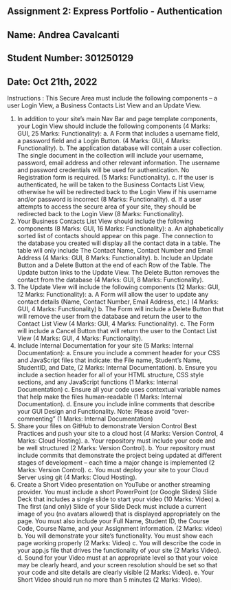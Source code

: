 ## Assignment 2: Express Portfolio - Authentication

## Name: Andrea Cavalcanti
## Student Number: 301250129
## Date: Oct 21th, 2022


Instructions :
This Secure Area must include the following components – a user Login View, a Business Contacts List View and an Update View.
1. In addition to your site’s main Nav Bar and page template components, your Login View should include the following components (4 Marks: GUI, 25 Marks: Functionality):
    a. A Form that includes a username field, a password field and a Login Button. (4 Marks: GUI, 4 Marks: Functionality).
    b. The application database will contain a user collection. The single document in the collection will include your username, password, email address and other relevant information. The username and password credentials will be used for authentication. No Registration form is required. (5 Marks: Functionality).
    c. If the user is authenticated, he will be taken to the Business Contacts List View, otherwise he will be redirected back to the Login View if his username and/or password is incorrect (8 Marks: Functionality).
    d. If a user attempts to access the secure area of your site, they should be redirected back to the Login View (8 Marks: Functionality).
2. Your Business Contacts List View should include the following components (8 Marks: GUI, 16 Marks: Functionality):
    a. An alphabetically sorted list of contacts should appear on this page. The connection to the database you created will display all the contact data in a table. The table will only include The Contact Name, Contact Number and Email Address (4 Marks: GUI, 8 Marks: Functionality).
    b. Include an Update Button and a Delete Button at the end of each Row of the Table. The Update button links to the Update View. The Delete Button removes the contact from the database (4 Marks: GUI, 8 Marks: Functionality).
3. The Update View will include the following components (12 Marks: GUI, 12 Marks: Functionality):
    a. A Form will allow the user to update any contact details (Name, Contact Number, Email Address, etc.) (4 Marks: GUI, 4 Marks: Functionality)
    b. The Form will include a Delete Button that will remove the user from the database and return the user to the Contact List View (4 Marks: GUI, 4 Marks: Functionality).
    c. The Form will include a Cancel Button that will return the user to the Contact List View (4 Marks: GUI, 4 Marks: Functionality).
4. Include Internal Documentation for your site (5 Marks: Internal Documentation):
    a. Ensure you include a comment header for your CSS and JavaScript files that indicate: the File name, Student’s Name, StudentID, and Date, (2 Marks: Internal Documentation).
    b. Ensure you include a section header for all of your HTML structure, CSS style sections, and any JavaScript functions (1 Marks: Internal Documentation)
    c. Ensure all your code uses contextual variable names that help make the files human-readable (1 Marks: Internal Documentation).
    d. Ensure you include inline comments that describe your GUI Design and Functionality. Note: Please avoid “over-commenting” (1 Marks: Internal Documentation)
5. Share your files on GitHub to demonstrate Version Control Best Practices and push your site to a cloud host (4 Marks: Version Control, 4 Marks: Cloud Hosting).
    a. Your repository must include your code and be well structured (2 Marks: Version Control).
    b. Your repository must include commits that demonstrate the project being updated at different stages of development – each time a major change is implemented (2 Marks: Version Control).
    c. You must deploy your site to your Cloud Server using git (4 Marks: Cloud Hosting).
6. Create a Short Video presentation on YouTube or another streaming provider. You must include a short PowerPoint (or Google Slides) Slide Deck that includes a single slide to start your video (10 Marks: Video)
    a. The first (and only) Slide of your Slide Deck must include a current image of you (no avatars allowed) that is displayed appropriately on the page. You must also include your Full Name, Student ID, the Course Code, Course Name, and your Assignment information. (2 Marks: video)
    b. You will demonstrate your site’s functionality. You must show each page working properly (2 Marks: Video)
    c. You will describe the code in your app.js file that drives the functionality of your site (2 Marks Video).
    d. Sound for your Video must at an appropriate level so that your voice may be clearly heard, and your screen resolution should be set so that your code and site details are clearly visible (2 Marks: Video).
    e. Your Short Video should run no more than 5 minutes (2 Marks: Video).